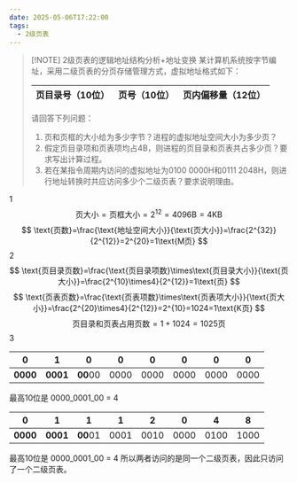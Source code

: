```yaml
---
date: 2025-05-06T17:22:00
tags:
  - 2级页表
---
```


> [!NOTE] 2级页表的逻辑地址结构分析+地址变换
> 某计算机系统按字节编址，采用二级页表的分页存储管理方式，虚拟地址格式如下：
> 
> |页目录号（10位） | 页号（10位） | 页内偏移量（12位） |
> | --- | --- | --- |
> 请回答下列问题：
> 
> 1. 页和页框的大小给为多少字节？进程的虚拟地址空间大小为多少页？
> 2. 假定页目录项和页表项均占4B，则进程的页目录和页表共占多少页？要求写出计算过程。
> 3. 若在某指令周期内访问的虚拟地址为0100 0000H和0111 2048H，则进行地址转换时共应访问多少个二级页表？要求说明理由。

1
$$
\text{页大小} = \text{页框大小} = 2^{12} = 4096\text{B} = 4\text{KB}
$$
$$
\text{页数}=\frac{\text{地址空间大小}}{\text{页大小}}=\frac{2^{32}}{2^{12}}=2^{20}=1\text{M页}
$$
2
$$
\text{页目录页数}=\frac{\text{页目录项数}\times\text{页目录大小}}{\text{页大小}}=\frac{2^{10}\times4}{2^{12}}=1\text{页}
$$
$$
\text{页表页数}=\frac{\text{页表项数}\times\text{页表项大小}}{\text{页大小}}=\frac{2^{20}\times4}{2^{12}}=2^{10}=1024=1\text{K页}
$$
$$
\text{页目录和页表占用页数}=1+1024=1025\text{页}
$$
3

| 0        | 1        | 0        | 0    | 0    | 0    | 0    | 0    |
| -------- | -------- | -------- | ---- | ---- | ---- | ---- | ---- |
| **0000** | **0001** | **00**00 | 0000 | 0000 | 0000 | 0000 | 0000 |
最高10位是 0000_0001_00 = 4

| 0        | 1        | 1        | 1    | 2    | 0    | 4    | 8    |
| -------- | -------- | -------- | ---- | ---- | ---- | ---- | ---- |
| **0000** | **0001** | **00**01 | 0001 | 0010 | 0000 | 0100 | 1000 |
最高10位是 0000_0001_00 = 4
所以两者访问的是同一个二级页表，因此只访问了一个二级页表。